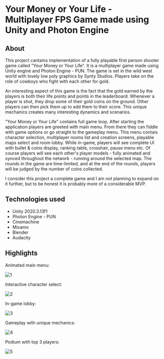 # Your Money or Your Life - Multiplayer FPS Game made using Unity and Photon Engine

## About
This project cantains implementation of a fully playable first person shooter game called "Your Money or Your Life". It is a multiplayer game made using Unity engine and Photon Engine - PUN. The game is set in the wild west world with lovely low poly graphics by Synty Studios. Players take on the role of cowboys who fight with each other for gold.

An interesting aspect of this game is the fact that the gold earned by the players is both their life points and points in the leaderboard. Whenever a player is shot, they drop some of their gold coins on the ground. Other players can then pick them up to add them to their score. This unique mechanics creates many interesting dynamics and scenarios. 

"Your Money or Your Life" contains full game loop. After starting the application players are greeted with main menu. From there they can fiddle with game options or go straight to the gameplay menu. This menu contais character selection, multiplayer rooms list and creation screens, playable maps select and room lobby. While in-game, players will see complete UI with bullet & coins display, ranking table, crosshair, pause menu etc. Of course players will see each other's player models - fully animated and synced throughout the network - running around the selected map. The rounds in the game are time-limited, and at the end of the rounds, players will be judged by the number of coins collected.

I consider this project a complete game and I am not planning to expand on it further, but to be honest it is probably more of a considerable MVP. 

## Technologies used
- Unity 2020.3.13f1
- Photon Engine - PUN
- Cinemachine
- Mixamo
- Blender
- Audacity

## Highlights

Animated main menu:

![1](https://user-images.githubusercontent.com/49489021/236694772-b09c73ec-8d8e-40a6-a9a4-51917892f918.PNG)

Interactive character select:

![2](https://user-images.githubusercontent.com/49489021/236694788-b86e2942-8d5e-4d09-b0b8-6b619bb167a8.PNG)

In-game lobby:

![3](https://user-images.githubusercontent.com/49489021/236694806-c475162b-fee2-4bd2-8ca3-63b5f6c6347b.PNG)

Gameplay with unique mechanics:

![4](https://user-images.githubusercontent.com/49489021/236695412-346ceaf8-2af5-4baa-a1f9-1f3b81e60a47.PNG)

Podium with top 3 players:

![5](https://user-images.githubusercontent.com/49489021/236695438-debdefc9-afdc-43df-b593-5b12bb0835d3.PNG)

